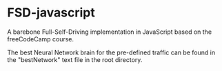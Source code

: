 # FSD-javascript
A barebone Full-Self-Driving implementation in JavaScript based on the freeCodeCamp course. 


The best Neural Network brain for the pre-defined traffic can be found in the "bestNetwork" text file in the root directory.

